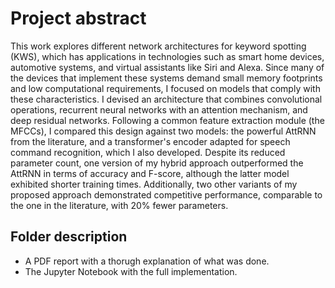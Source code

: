# Project abstract
This work explores different network architectures for keyword spotting (KWS), which has applications in technologies such as smart home devices, automotive systems, and virtual assistants like Siri and Alexa. Since many of the devices that implement these systems demand small memory footprints and low computational requirements, I focused on models that comply with these characteristics. I devised an architecture that combines convolutional operations, recurrent neural networks with an attention mechanism, and deep residual networks. Following a common feature extraction module (the MFCCs), I compared this design against two models: the powerful AttRNN from the literature, and a transformer's encoder adapted for speech command recognition, which I also developed. Despite its reduced parameter count, one version of my hybrid approach outperformed the AttRNN in terms of accuracy and F-score, although the latter model exhibited shorter training times. Additionally, two other variants of my proposed approach demonstrated competitive performance, comparable to the one in the literature, with 20\% fewer parameters.

## Folder description
- A PDF report with a thorugh explanation of what was done.
- The Jupyter Notebook with the full implementation.
